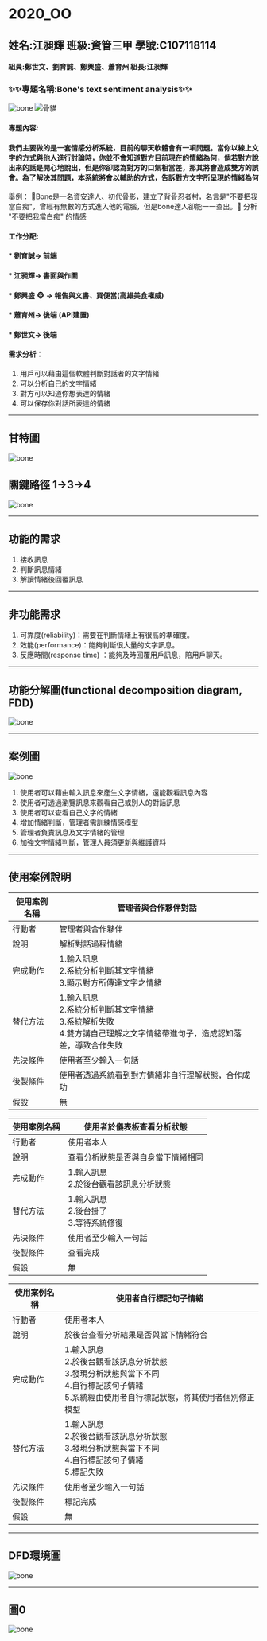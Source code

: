 # 2020_OO
## 姓名:江昶輝 班級:資管三甲 學號:C107118114
#### 組員:鄭世文、劉育誠、鄭興盛、蕭育州  組長:江昶輝
### :sparkles::sparkles:專題名稱:Bone's text sentiment analysis:sparkles::sparkles:
![bone](bone.jpg "骨影")
![骨貓](S__77717520.jpg "古貓")
#### 專題內容:
#### 我們主要做的是一套情感分析系統，目前的聊天軟體會有一項問題。當你以線上文字的方式與他人進行討論時，你並不會知道對方目前現在的情緒為何，倘若對方說出來的話是開心地說出，但是你卻認為對方的口氣相當差，那其將會造成雙方的誤會。為了解決其問題，本系統將會以輔助的方式，告訴對方文字所呈現的情緒為何
舉例： :punch:Bone是一名資安達人、初代骨影，建立了背骨忍者村，名言是"不要把我當白痴"，曾經有無數的方式進入他的電腦，但是bone達人卻能一一查出。:punch:
分析 "不要把我當白痴" 的情感 
#### 工作分配: 
#### * 劉育誠-> 前端
#### * 江昶輝-> 書面與作圖 
#### * 鄭興盛 :monkey_face: -> 報告與文書、買便當(高雄美食權威)
#### * 蕭育州-> 後端 (API建置)
#### * 鄭世文-> 後端

#### 需求分析：
1. 用戶可以藉由這個軟體判斷對話者的文字情緒
2. 可以分析自己的文字情緒
3. 對方可以知道你想表達的情緒
4. 可以保存你對話所表達的情緒
___

## 甘特圖
![bone](甘特圖.png "甘特圖")
## 關鍵路徑 1->3->4
![bone](關鍵路徑.png "關鍵路徑")
___

## 功能的需求
1. 接收訊息
2. 判斷訊息情緒
3. 解讀情緒後回覆訊息

---

## 非功能需求

1. 可靠度(reliability)：需要在判斷情緒上有很高的準確度。
2. 效能(performance)：能夠判斷很大量的文字訊息。
3. 反應時間(response time) ：能夠及時回覆用戶訊息，陪用戶聊天。


___

## 功能分解圖(functional decomposition diagram, FDD)

![bone](fdd.jpg "fdd")

___
## 案例圖

![bone](案例圖3.png "案例圖")
1. 使用者可以藉由輸入訊息來產生文字情緒，還能觀看訊息內容
2. 使用者可透過瀏覽訊息來觀看自己或別人的對話訊息
3. 使用者可以查看自己文字的情緒
4. 增加情緒判斷，管理者需訓練情感模型 
5. 管理者負責訊息及文字情緒的管理
6. 加強文字情緒判斷，管理人員須更新與維護資料

---

## 使用案例說明


| 使用案例名稱 | 管理者與合作夥伴對話 | 
| -------- | -------- |
| 行動者     | 管理者與合作夥伴     | 
| 說明     |   解析對話過程情緒   | 
| 完成動作     |   1.輸入訊息 <br/> 2.系統分析判斷其文字情緒<br/>3.顯示對方所傳達文字之情緒  | 
| 替代方法     | 1.輸入訊息 <br/> 2.系統分析判斷其文字情緒<br/>3.系統解析失敗<br/>4.雙方講自己理解之文字情緒帶進句子，造成認知落差，導致合作失敗     | 
| 先決條件     | 使用者至少輸入一句話     | 
| 後製條件     | 使用者透過系統看到對方情緒非自行理解狀態，合作成功     | 
| 假設     | 無     | 

| 使用案例名稱 | 使用者於儀表板查看分析狀態 | 
| -------- | -------- |
| 行動者     | 使用者本人     | 
| 說明     |   查看分析狀態是否與自身當下情緒相同   | 
| 完成動作     |   1.輸入訊息 <br/> 2.於後台觀看該訊息分析狀態  | 
| 替代方法     | 1.輸入訊息 <br/> 2.後台掛了<br/>3.等待系統修復     | 
| 先決條件     | 使用者至少輸入一句話     | 
| 後製條件     | 查看完成     | 
| 假設     | 無     | 

| 使用案例名稱 | 使用者自行標記句子情緒 | 
| -------- | -------- |
| 行動者     | 使用者本人     | 
| 說明     |   於後台查看分析結果是否與當下情緒符合   | 
| 完成動作     |   1.輸入訊息 <br/> 2.於後台觀看該訊息分析狀態<br/>3.發現分析狀態與當下不同<br/>4.自行標記該句子情緒<br/>5.系統經由使用者自行標記狀態，將其使用者個別修正模型  | 
| 替代方法     | 1.輸入訊息 <br/> 2.於後台觀看該訊息分析狀態<br/>3.發現分析狀態與當下不同<br/>4.自行標記該句子情緒<br/>5.標記失敗</br>     | 
| 先決條件     | 使用者至少輸入一句話     | 
| 後製條件     | 標記完成     | 
| 假設     | 無     | 

---
## DFD環境圖
![bone](DFD.jpg "DFD")

---
## 圖0
![bone](圖0.jpg "圖0")



